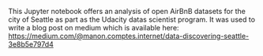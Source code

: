 This Jupyter notebook offers an analysis of open AirBnB datasets for the city of Seattle as part as the Udacity datas scientist program.
It was used to write a blog post on medium which is available here:
https://medium.com/@manon.comptes.internet/data-discovering-seattle-3e8b5e797d4

